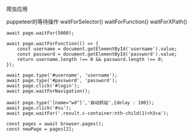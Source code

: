 爬虫应用

puppeteer的等待操作
    waitForSelector()
    waitForFunction()
    waitForXPath()

    await page.waitFor(5000);

    await page.waitForFunction(() => {
        const username = document.getElementById('username').value;
        const password = document.getElementById('password').value;
        return username.length !== 0 && password.length !== 0;
    });

    await page.type('#username', 'username');
    await page.type('#password', 'password');
    await page.click('#login');
    await page.waitForNavigation();

    await page.type('[name="wd"]','自动抓站',{delay : 100});
    await page.click('#su');
    await page.waitFor('.result.c-container:nth-child(1)>h3>a');

    const pages = await browser.pages();
    const newPage = pages[2];

